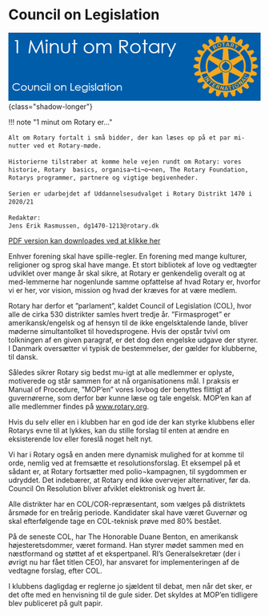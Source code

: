 # Council on Legislation

![Regionale magasiner](images/col.jpg){class="shadow-longer"} 

!!! note "1 minut om Rotary er..."

    Alt om Rotary fortalt i små bidder, der kan læses op på et par mi-nutter ved et Rotary-møde.
    
    Historierne tilstræber at komme hele vejen rundt om Rotary: vores historie, Rotary  basics, organisa¬ti¬o¬nen, The Rotary Foundation, Rotarys programmer, partnere og vigtige begivenheder.
    
    Serien er udarbejdet af Uddannelsesudvalget i Rotary Distrikt 1470 i 2020/21
    
    Redaktør: 
    Jens Erik Rasmussen, dg1470-1213@rotary.dk


<a href=https://1minut.rotary.dk/pdf-versioner/1_minut_om_Rotary_Council_on_legislation.pdf target=_blank>PDF version kan downloades ved at klikke her</a>


Enhver forening skal have spille-regler. En forening med mange kulturer, religioner og sprog skal have mange. Et stort bibliotek af love og vedtægter udviklet over mange år skal sikre, at Rotary er genkendelig overalt og at med-lemmerne har nogenlunde samme opfattelse af hvad Rotary er, hvorfor vi er her, vor vision, mission og hvad der kræves for at være medlem. 

Rotary har derfor et ”parlament”, kaldet Council of Legislation (COL), hvor alle de cirka 530 distrikter samles hvert tredje år. ”Firmasproget” er amerikansk/engelsk og af hensyn til de ikke engelsktalende lande, bliver møderne simultantolket til hovedsprogene. Hvis der opstår tvivl om tolkningen af en given paragraf, er det dog den engelske udgave der styrer. I Danmark oversætter vi typisk de bestemmelser, der gælder for klubberne, til dansk. 


Således sikrer Rotary sig bedst mu-igt at alle medlemmer er oplyste, motiverede og står sammen for at nå organisationens mål. I praksis er Manual of Procedure, ”MOP’en” vores lovbog der benyttes flittigt af guvernørerne, som derfor bør kunne læse og tale engelsk. MOP’en kan af alle medlemmer findes på www.rotary.org. 


Hvis du selv eller en i klubben har en god ide der kan styrke klubbens eller Rotarys evne til at lykkes, kan du stille forslag til enten at ændre en eksisterende lov eller foreslå noget helt nyt.


Vi har i Rotary også en anden mere dynamisk mulighed for at komme til orde, nemlig ved at fremsætte et resolutionsforslag. Et eksempel på et sådant er, at Rotary fortsætter med polio¬kampagnen, til sygdommen er udryddet. Det indebærer, at Rotary end ikke overvejer alternativer, før da. Council On Resolution bliver afviklet elektronisk og hvert år.


Alle distrikter har en COL/COR-repræsentant, som vælges på distriktets årsmøde for en treårig periode. Kandidater skal have været Guvernør og skal efterfølgende tage en COL-teknisk prøve med 80% bestået. 


På de seneste COL, har The Honorable Duane Benton, en amerikansk højesteretsdommer, været formand. Han styrer mødet sammen med en næstformand og støttet af et ekspertpanel. RI’s Generalsekretær (der i øvrigt nu har fået titlen CEO), har ansvaret for implementeringen af de vedtagne forslag, efter COL.


I klubbens dagligdag er reglerne jo sjældent til debat, men når det sker, er det ofte med en henvisning til de gule sider. Det skyldes at MOP’en tidligere blev publiceret på gult papir. 